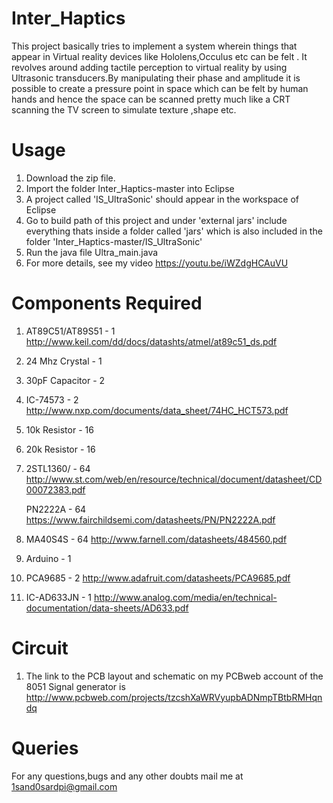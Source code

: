 # Inter_Haptics

This project basically tries to implement a system wherein things that appear in Virtual reality devices like 
Hololens,Occulus etc can be felt . It revolves around adding tactile perception to virtual reality by using 
Ultrasonic transducers.By manipulating their phase and amplitude it is possible to create a pressure point in
space which can be felt by human hands and hence the space can be scanned pretty much like a CRT scanning the TV
screen to simulate texture ,shape etc.

Usage
==========================

1. Download the zip file.
2. Import the folder Inter_Haptics-master into Eclipse
3. A project called 'IS_UltraSonic' should appear in the workspace of Eclipse
4. Go to build path of this project and under 'external jars' include everything 
   thats inside a folder called 'jars' which is also included in the folder 
   'Inter_Haptics-master/IS_UltraSonic'
5. Run the java file Ultra_main.java
6. For more details, see my video https://youtu.be/iWZdgHCAuVU

Components Required
==========================

1.  AT89C51/AT89S51      - 1  http://www.keil.com/dd/docs/datashts/atmel/at89c51_ds.pdf
2.  24 Mhz Crystal       - 1
3.  30pF Capacitor       - 2
4.  IC-74573             - 2  http://www.nxp.com/documents/data_sheet/74HC_HCT573.pdf
5.  10k Resistor         - 16
6.  20k Resistor         - 16
7.  2STL1360/            - 64 http://www.st.com/web/en/resource/technical/document/datasheet/CD00072383.pdf 
    
    PN2222A              - 64 https://www.fairchildsemi.com/datasheets/PN/PN2222A.pdf
8.  MA40S4S              - 64 http://www.farnell.com/datasheets/484560.pdf
9.  Arduino              - 1
10. PCA9685              - 2  http://www.adafruit.com/datasheets/PCA9685.pdf
11. IC-AD633JN           - 1  http://www.analog.com/media/en/technical-documentation/data-sheets/AD633.pdf


Circuit
==========================

1. The link to the PCB layout and schematic on my PCBweb account of the 8051 Signal generator is 
   http://www.pcbweb.com/projects/tzcshXaWRVyupbADNmpTBtbRMHqndq

Queries
=========================
For any questions,bugs and any other doubts mail me at 1sand0sardpi@gmail.com



